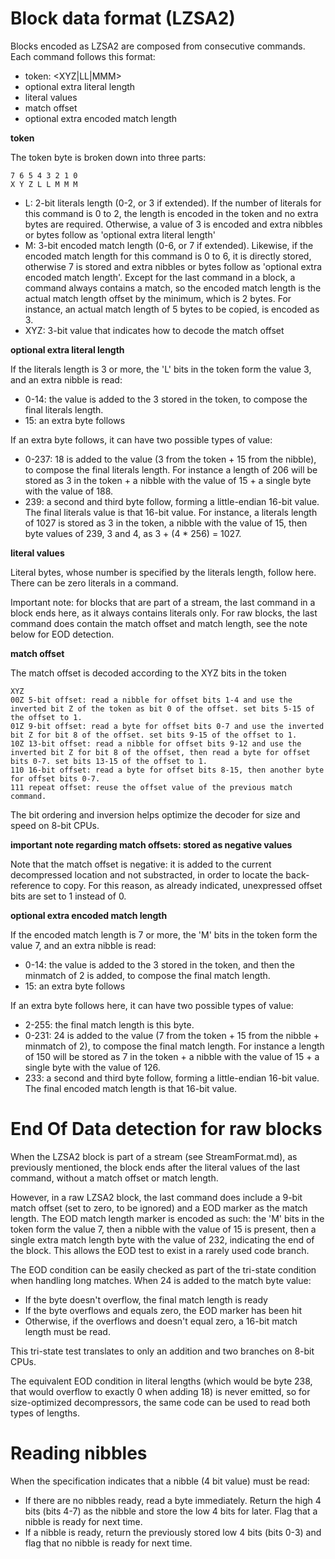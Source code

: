 # Block data format (LZSA2)

Blocks encoded as LZSA2 are composed from consecutive commands. Each command follows this format:

* token: <XYZ|LL|MMM>
* optional extra literal length
* literal values
* match offset
* optional extra encoded match length

**token**

The token byte is broken down into three parts:

    7 6 5 4 3 2 1 0
    X Y Z L L M M M

* L: 2-bit literals length (0-2, or 3 if extended). If the number of literals for this command is 0 to 2, the length is encoded in the token and no extra bytes are required. Otherwise, a value of 3 is encoded and extra nibbles or bytes follow as 'optional extra literal length'
* M: 3-bit encoded match length (0-6, or 7 if extended). Likewise, if the encoded match length for this command is 0 to 6, it is directly stored, otherwise 7 is stored and extra nibbles or bytes follow as 'optional extra encoded match length'. Except for the last command in a block, a command always contains a match, so the encoded match length is the actual match length offset by the minimum, which is 2 bytes. For instance, an actual match length of 5 bytes to be copied, is encoded as 3.
* XYZ: 3-bit value that indicates how to decode the match offset

**optional extra literal length**

If the literals length is 3 or more, the 'L' bits in the token form the value 3, and an extra nibble is read:

* 0-14: the value is added to the 3 stored in the token, to compose the final literals length.
* 15: an extra byte follows

If an extra byte follows, it can have two possible types of value:

* 0-237: 18 is added to the value (3 from the token + 15 from the nibble), to compose the final literals length. For instance a length of 206 will be stored as 3 in the token + a nibble with the value of 15 + a single byte with the value of 188.
* 239: a second and third byte follow, forming a little-endian 16-bit value. The final literals value is that 16-bit value. For instance, a literals length of 1027 is stored as 3 in the token, a nibble with the value of 15, then byte values of 239, 3 and 4, as 3 + (4 * 256) = 1027.

**literal values**

Literal bytes, whose number is specified by the literals length, follow here. There can be zero literals in a command.

Important note: for blocks that are part of a stream, the last command in a block ends here, as it always contains literals only. For raw blocks, the last command does contain the match offset and match length, see the note below for EOD detection.

**match offset**

The match offset is decoded according to the XYZ bits in the token

    XYZ
    00Z 5-bit offset: read a nibble for offset bits 1-4 and use the inverted bit Z of the token as bit 0 of the offset. set bits 5-15 of the offset to 1.
    01Z 9-bit offset: read a byte for offset bits 0-7 and use the inverted bit Z for bit 8 of the offset. set bits 9-15 of the offset to 1.
    10Z 13-bit offset: read a nibble for offset bits 9-12 and use the inverted bit Z for bit 8 of the offset, then read a byte for offset bits 0-7. set bits 13-15 of the offset to 1.
    110 16-bit offset: read a byte for offset bits 8-15, then another byte for offset bits 0-7.
    111 repeat offset: reuse the offset value of the previous match command.

The bit ordering and inversion helps optimize the decoder for size and speed on 8-bit CPUs.

**important note regarding match offsets: stored as negative values**

Note that the match offset is negative: it is added to the current decompressed location and not substracted, in order to locate the back-reference to copy. For this reason, as already indicated, unexpressed offset bits are set to 1 instead of 0.

**optional extra encoded match length**

If the encoded match length is 7 or more, the 'M' bits in the token form the value 7, and an extra nibble is read:

* 0-14: the value is added to the 3 stored in the token, and then the minmatch of 2 is added, to compose the final match length.
* 15: an extra byte follows

If an extra byte follows here, it can have two possible types of value:

* 2-255: the final match length is this byte.
* 0-231: 24 is added to the value (7 from the token + 15 from the nibble + minmatch of 2), to compose the final match length. For instance a length of 150 will be stored as 7 in the token + a nibble with the value of 15 + a single byte with the value of 126.
* 233: a second and third byte follow, forming a little-endian 16-bit value. The final encoded match length is that 16-bit value.

# End Of Data detection for raw blocks

When the LZSA2 block is part of a stream (see StreamFormat.md), as previously mentioned, the block ends after the literal values of the last command, without a match offset or match length.

However, in a raw LZSA2 block, the last command does include a 9-bit match offset (set to zero, to be ignored) and a EOD marker as the match length. The EOD match length marker is encoded as such: the 'M' bits in the token form the value 7, then a nibble with the value of 15 is present, then a single extra match length byte with the value of 232, indicating the end of the block. This allows the EOD test to exist in a rarely used code branch.

The EOD condition can be easily checked as part of the tri-state condition when handling long matches. When 24 is added to the match byte value:
- If the byte doesn't overflow, the final match length is ready
- If the byte overflows and equals zero, the EOD marker has been hit
- Otherwise, if the overflows and doesn't equal zero, a 16-bit match length must be read.

This tri-state test translates to only an addition and two branches on 8-bit CPUs.

The equivalent EOD condition in literal lengths (which would be byte 238, that would overflow to exactly 0 when adding 18) is never emitted, so for size-optimized decompressors, the same code can be used to read both types of lengths.

# Reading nibbles

When the specification indicates that a nibble (4 bit value) must be read:

* If there are no nibbles ready, read a byte immediately. Return the high 4 bits (bits 4-7) as the nibble and store the low 4 bits for later. Flag that a nibble is ready for next time.
* If a nibble is ready, return the previously stored low 4 bits (bits 0-3) and flag that no nibble is ready for next time.
